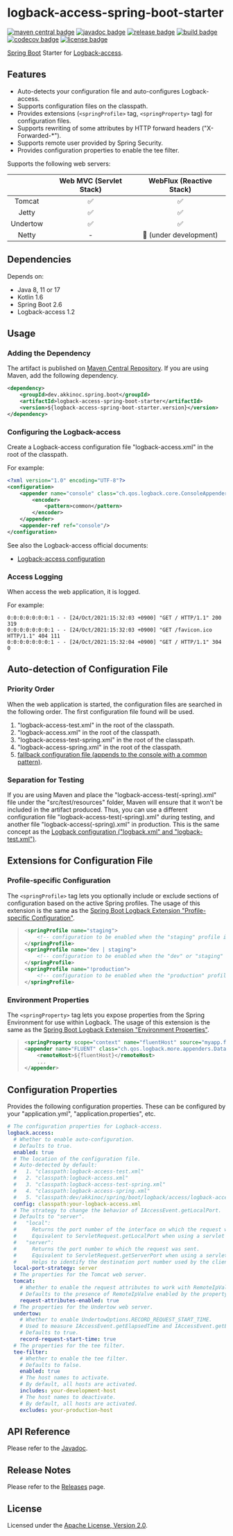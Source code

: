 # logback-access-spring-boot-starter

[![maven central badge]][maven central]
[![javadoc badge]][javadoc]
[![release badge]][release]
[![build badge]][build]
[![codecov badge]][codecov]
[![license badge]][license]

[maven central]: https://maven-badges.herokuapp.com/maven-central/dev.akkinoc.spring.boot/logback-access-spring-boot-starter
[maven central badge]: https://maven-badges.herokuapp.com/maven-central/dev.akkinoc.spring.boot/logback-access-spring-boot-starter/badge.svg
[javadoc]: https://javadoc.io/doc/dev.akkinoc.spring.boot/logback-access-spring-boot-starter
[javadoc badge]: https://javadoc.io/badge2/dev.akkinoc.spring.boot/logback-access-spring-boot-starter/javadoc.svg
[release]: https://github.com/akkinoc/logback-access-spring-boot-starter/releases
[release badge]: https://img.shields.io/github/v/release/akkinoc/logback-access-spring-boot-starter?color=brightgreen&sort=semver
[build]: https://github.com/akkinoc/logback-access-spring-boot-starter/actions/workflows/build.yml
[build badge]: https://github.com/akkinoc/logback-access-spring-boot-starter/actions/workflows/build.yml/badge.svg
[codecov]: https://codecov.io/gh/akkinoc/logback-access-spring-boot-starter
[codecov badge]: https://codecov.io/gh/akkinoc/logback-access-spring-boot-starter/branch/main/graph/badge.svg
[license]: LICENSE.txt
[license badge]: https://img.shields.io/github/license/akkinoc/logback-access-spring-boot-starter?color=blue

[Spring Boot] Starter for [Logback-access].

[Spring Boot]: https://spring.io/projects/spring-boot
[Logback-access]: https://logback.qos.ch/access.html

## Features

* Auto-detects your configuration file and auto-configures Logback-access.
* Supports configuration files on the classpath.
* Provides extensions (`<springProfile>` tag, `<springProperty>` tag) for configuration files.
* Supports rewriting of some attributes by HTTP forward headers ("X-Forwarded-*").
* Supports remote user provided by Spring Security.
* Provides configuration properties to enable the tee filter.

Supports the following web servers:

|          | Web MVC (Servlet Stack) | WebFlux (Reactive Stack) |
|:--------:|:-----------------------:|:------------------------:|
|  Tomcat  |            ✅           |            ✅            |
|  Jetty   |            ✅           |            ✅            |
| Undertow |            ✅           |            ✅            |
|  Netty   |            -            |  🚧 (under development)  |

## Dependencies

Depends on:

* Java 8, 11 or 17
* Kotlin 1.6
* Spring Boot 2.6
* Logback-access 1.2

## Usage

### Adding the Dependency

The artifact is published on [Maven Central Repository][maven central].
If you are using Maven, add the following dependency.

```xml
<dependency>
    <groupId>dev.akkinoc.spring.boot</groupId>
    <artifactId>logback-access-spring-boot-starter</artifactId>
    <version>${logback-access-spring-boot-starter.version}</version>
</dependency>
```

### Configuring the Logback-access

Create a Logback-access configuration file "logback-access.xml" in the root of the classpath.

For example:

```xml
<?xml version="1.0" encoding="UTF-8"?>
<configuration>
    <appender name="console" class="ch.qos.logback.core.ConsoleAppender">
        <encoder>
            <pattern>common</pattern>
        </encoder>
    </appender>
    <appender-ref ref="console"/>
</configuration>
```

See also the Logback-access official documents:

* [Logback-access configuration](https://logback.qos.ch/access.html#configuration)

### Access Logging

When access the web application, it is logged.

For example:

```console
0:0:0:0:0:0:0:1 - - [24/Oct/2021:15:32:03 +0900] "GET / HTTP/1.1" 200 319
0:0:0:0:0:0:0:1 - - [24/Oct/2021:15:32:03 +0900] "GET /favicon.ico HTTP/1.1" 404 111
0:0:0:0:0:0:0:1 - - [24/Oct/2021:15:32:04 +0900] "GET / HTTP/1.1" 304 0
```

## Auto-detection of Configuration File

### Priority Order

When the web application is started, the configuration files are searched in the following order.
The first configuration file found will be used.

1. "logback-access-test.xml" in the root of the classpath.
2. "logback-access.xml" in the root of the classpath.
3. "logback-access-test-spring.xml" in the root of the classpath.
4. "logback-access-spring.xml" in the root of the classpath.
5. [fallback configuration file (appends to the console with a common pattern)](src/main/resources/dev/akkinoc/spring/boot/logback/access/logback-access-spring.xml).

### Separation for Testing

If you are using Maven and place the "logback-access-test(-spring).xml" file under the "src/test/resources" folder,
Maven will ensure that it won't be included in the artifact produced.
Thus, you can use a different configuration file "logback-access-test(-spring).xml" during testing,
and another file "logback-access(-spring).xml" in production.
This is the same concept as the [Logback configuration ("logback.xml" and "logback-test.xml")].

[Logback configuration ("logback.xml" and "logback-test.xml")]: https://logback.qos.ch/manual/configuration.html#auto_configuration

## Extensions for Configuration File

### Profile-specific Configuration

The `<springProfile>` tag lets you optionally include or exclude sections of configuration based on the active Spring profiles.
The usage of this extension is the same as the [Spring Boot Logback Extension "Profile-specific Configuration"].

[Spring Boot Logback Extension "Profile-specific Configuration"]: https://docs.spring.io/spring-boot/docs/2.5.6/reference/html/features.html#features.logging.logback-extensions.profile-specific

> ```xml
> <springProfile name="staging">
>     <!-- configuration to be enabled when the "staging" profile is active -->
> </springProfile>
> <springProfile name="dev | staging">
>     <!-- configuration to be enabled when the "dev" or "staging" profiles are active -->
> </springProfile>
> <springProfile name="!production">
>     <!-- configuration to be enabled when the "production" profile is not active -->
> </springProfile>
> ```

### Environment Properties

The `<springProperty>` tag lets you expose properties from the Spring Environment for use within Logback.
The usage of this extension is the same as the [Spring Boot Logback Extension "Environment Properties"].

[Spring Boot Logback Extension "Environment Properties"]: https://docs.spring.io/spring-boot/docs/2.5.6/reference/html/features.html#features.logging.logback-extensions.environment-properties

> ```xml
> <springProperty scope="context" name="fluentHost" source="myapp.fluentd.host" defaultValue="localhost"/>
> <appender name="FLUENT" class="ch.qos.logback.more.appenders.DataFluentAppender">
>     <remoteHost>${fluentHost}</remoteHost>
>     ...
> </appender>
> ```

## Configuration Properties

Provides the following configuration properties.
These can be configured by your "application.yml", "application.properties", etc.

```yaml
# The configuration properties for Logback-access.
logback.access:
  # Whether to enable auto-configuration.
  # Defaults to true.
  enabled: true
  # The location of the configuration file.
  # Auto-detected by default:
  #   1. "classpath:logback-access-test.xml"
  #   2. "classpath:logback-access.xml"
  #   3. "classpath:logback-access-test-spring.xml"
  #   4. "classpath:logback-access-spring.xml"
  #   5. "classpath:dev/akkinoc/spring/boot/logback/access/logback-access-spring.xml"
  config: classpath:your-logback-access.xml
  # The strategy to change the behavior of IAccessEvent.getLocalPort.
  # Defaults to "server".
  #   "local":
  #     Returns the port number of the interface on which the request was received.
  #     Equivalent to ServletRequest.getLocalPort when using a servlet web server.
  #   "server":
  #     Returns the port number to which the request was sent.
  #     Equivalent to ServletRequest.getServerPort when using a servlet web server.
  #     Helps to identify the destination port number used by the client when forward headers are enabled.
  local-port-strategy: server
  # The properties for the Tomcat web server.
  tomcat:
    # Whether to enable the request attributes to work with RemoteIpValve.
    # Defaults to the presence of RemoteIpValve enabled by the property "server.forward-headers-strategy=native".
    request-attributes-enabled: true
  # The properties for the Undertow web server.
  undertow:
    # Whether to enable UndertowOptions.RECORD_REQUEST_START_TIME.
    # Used to measure IAccessEvent.getElapsedTime and IAccessEvent.getElapsedSeconds.
    # Defaults to true.
    record-request-start-time: true
  # The properties for the tee filter.
  tee-filter:
    # Whether to enable the tee filter.
    # Defaults to false.
    enabled: true
    # The host names to activate.
    # By default, all hosts are activated.
    includes: your-development-host
    # The host names to deactivate.
    # By default, all hosts are activated.
    excludes: your-production-host
```

## API Reference

Please refer to the [Javadoc][javadoc].

## Release Notes

Please refer to the [Releases][release] page.

## License

Licensed under the [Apache License, Version 2.0][license].
